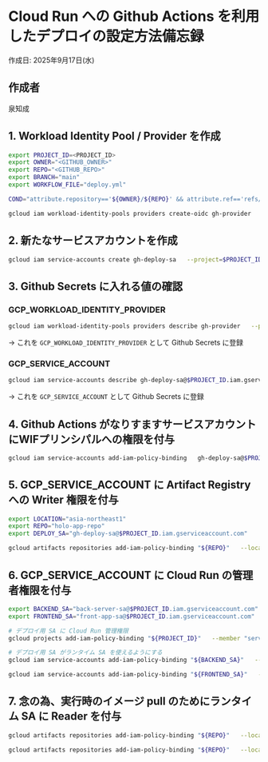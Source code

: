 # Cloud Run への Github Actions を利用したデプロイの設定方法備忘録

作成日: 2025年9月17日(水)

## 作成者
泉知成

## 1. Workload Identity Pool / Provider を作成
```bash
export PROJECT_ID=<PROJECT_ID>
export OWNER="<GITHUB_OWNER>"
export REPO="<GITHUB_REPO>"
export BRANCH="main"
export WORKFLOW_FILE="deploy.yml"

COND="attribute.repository=='${OWNER}/${REPO}' && attribute.ref=='refs/heads/${BRANCH}' && attribute.workflow_ref=='${OWNER}/${REPO}/.github/workflows/${WORKFLOW_FILE}@refs/heads/${BRANCH}'"

gcloud iam workload-identity-pools providers create-oidc gh-provider   --project="$PROJECT_ID" --location=global   --workload-identity-pool=gh-pool   --display-name="GitHub Provider"   --issuer-uri="https://token.actions.githubusercontent.com"   --attribute-mapping="google.subject=assertion.sub,attribute.actor=assertion.actor,attribute.repository=assertion.repository,attribute.ref=assertion.ref,attribute.aud=assertion.aud,attribute.workflow_ref=assertion.workflow_ref"   --attribute-condition="$COND"
```

## 2. 新たなサービスアカウントを作成
```bash
gcloud iam service-accounts create gh-deploy-sa   --project=$PROJECT_ID   --display-name="GitHub Deploy Service Account"
```

## 3. Github Secrets に入れる値の確認
### GCP_WORKLOAD_IDENTITY_PROVIDER
```bash
gcloud iam workload-identity-pools providers describe gh-provider   --project="$PROJECT_ID" --location=global   --workload-identity-pool=gh-pool   --format="value(name)"
```
→ これを `GCP_WORKLOAD_IDENTITY_PROVIDER` として Github Secrets に登録

### GCP_SERVICE_ACCOUNT
```bash
gcloud iam service-accounts describe gh-deploy-sa@$PROJECT_ID.iam.gserviceaccount.com   --project=$PROJECT_ID   --format="value(email)"
```
→ これを `GCP_SERVICE_ACCOUNT` として Github Secrets に登録

## 4. Github Actions がなりすますサービスアカウントにWIFプリンシパルへの権限を付与
```bash
gcloud iam service-accounts add-iam-policy-binding   gh-deploy-sa@$PROJECT_ID.iam.gserviceaccount.com   --project=$PROJECT_ID   --role=roles/iam.serviceAccountTokenCreator   --member="principalSet://iam.googleapis.com/projects/<PROJECT_NUMBER>/locations/global/workloadIdentityPools/gh-pool/attribute.repository/<GITHUB_OWNER>/<GITHUB_REPO>"
```

## 5. GCP_SERVICE_ACCOUNT に Artifact Registry への Writer 権限を付与
```bash
export LOCATION="asia-northeast1"
export REPO="holo-app-repo"
export DEPLOY_SA="gh-deploy-sa@$PROJECT_ID.iam.gserviceaccount.com"

gcloud artifacts repositories add-iam-policy-binding "${REPO}"   --location "${LOCATION}"   --member "serviceAccount:${DEPLOY_SA}"   --role "roles/artifactregistry.writer"
```

## 6. GCP_SERVICE_ACCOUNT に Cloud Run の管理者権限を付与
```bash
export BACKEND_SA="back-server-sa@$PROJECT_ID.iam.gserviceaccount.com"
export FRONTEND_SA="front-app-sa@$PROJECT_ID.iam.gserviceaccount.com"

# デプロイ用 SA に Cloud Run 管理権限
gcloud projects add-iam-policy-binding "${PROJECT_ID}"   --member "serviceAccount:${DEPLOY_SA}"   --role "roles/run.admin"

# デプロイ用 SA がランタイム SA を使えるようにする
gcloud iam service-accounts add-iam-policy-binding "${BACKEND_SA}"   --member "serviceAccount:${DEPLOY_SA}"   --role "roles/iam.serviceAccountUser"

gcloud iam service-accounts add-iam-policy-binding "${FRONTEND_SA}"   --member "serviceAccount:${DEPLOY_SA}"   --role "roles/iam.serviceAccountUser"
```

## 7. 念の為、実行時のイメージ pull のためにランタイム SA に Reader を付与
```bash
gcloud artifacts repositories add-iam-policy-binding "${REPO}"   --location "${LOCATION}"   --member "serviceAccount:${BACKEND_SA}"   --role "roles/artifactregistry.reader"

gcloud artifacts repositories add-iam-policy-binding "${REPO}"   --location "${LOCATION}"   --member "serviceAccount:${FRONTEND_SA}"   --role "roles/artifactregistry.reader"
```
